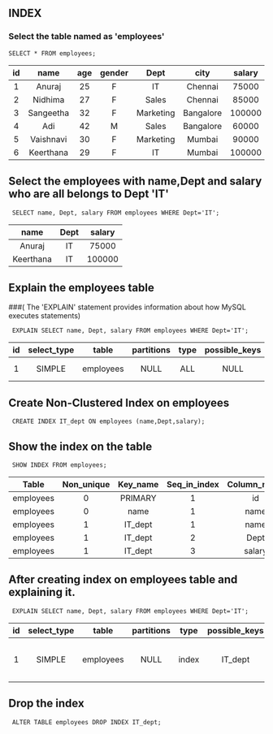 ## INDEX

### Select the table named as 'employees'

```
SELECT * FROM employees;
```


| id | name      | age | gender | Dept      | city      | salary |
|:--:|:---------:|:---:|:------:|:---------:|:---------:|:------:|
|  1 | Anuraj    |  25 | F      | IT        | Chennai   |  75000 |
|  2 | Nidhima   |  27 | F      | Sales     | Chennai   |  85000 |
|  3 | Sangeetha |  32 | F      | Marketing | Bangalore | 100000 |
|  4 | Adi       |  42 | M      | Sales     | Bangalore |  60000 |
|  5 | Vaishnavi |  30 | F      | Marketing | Mumbai    |  90000 |
|  6 | Keerthana |  29 | F      | IT        | Mumbai    | 100000 |


## Select the employees with name,Dept and salary who are all belongs to Dept 'IT'


```
 SELECT name, Dept, salary FROM employees WHERE Dept='IT';
```

| name      | Dept | salary |
|:---------:|:----:|:------:|
| Anuraj    | IT   |  75000 |
| Keerthana | IT   | 100000 |


## Explain the employees table 

###( The 'EXPLAIN' statement provides information about how MySQL executes statements)

```
 EXPLAIN SELECT name, Dept, salary FROM employees WHERE Dept='IT';
 ```
 
| id | select_type | table     | partitions | type | possible_keys | key  | key_len | ref  | rows | filtered | Extra       |
|:--:|:-----------:|:---------:|:----------:|:----:|:-------------:|:----:|:-------:|:----:|:----:|:--------:|:-----------:|
|  1 | SIMPLE      | employees | NULL       | ALL  | NULL          | NULL | NULL    | NULL |    6 |    16.67 | Using where |



## Create Non-Clustered Index on employees

```
 CREATE INDEX IT_dept ON employees (name,Dept,salary);
 ```
 
## Show the index on the table

```
 SHOW INDEX FROM employees;
```

| Table     | Non_unique | Key_name | Seq_in_index | Column_name | Collation | Cardinality | Sub_part | Packed | Null | Index_type | Comment | Index_comment | Visible | Expression |
|:---------:|:----------:|:--------:|:------------:|:-----------:|:---------:|:-----------:|:--------:|:------:|:----:|:----------:|:-------:|:-------------:|:-------:|:----------:|
| employees |          0 | PRIMARY  |            1 | id          | A         |           6 |     NULL |   NULL |      | BTREE      |         |               | YES     | NULL       |
| employees |          0 | name     |            1 | name        | A         |           6 |     NULL |   NULL |      | BTREE      |         |               | YES     | NULL       |
| employees |          1 | IT_dept  |            1 | name        | A         |           6 |     NULL |   NULL |      | BTREE      |         |               | YES     | NULL       |
| employees |          1 | IT_dept  |            2 | Dept        | A         |           6 |     NULL |   NULL | YES  | BTREE      |         |               | YES     | NULL       |
| employees |          1 | IT_dept  |            3 | salary      | A         |           6 |     NULL |   NULL |      | BTREE      |         |               | YES     | NULL       |



## After creating index on employees table and explaining it.

```
 EXPLAIN SELECT name, Dept, salary FROM employees WHERE Dept='IT';
 ```
 

| id | select_type | table     | partitions | type  | possible_keys | key     | key_len | ref  | rows | filtered | Extra                    |
|:--:|:-----------:|:---------:|:----------:|:-----:|:-------------:|:-------:|:-------:|:----:|:----:|:--------:|:------------------------:|
|  1 | SIMPLE      | employees | NULL       | index | IT_dept       | IT_dept | 249     | NULL |    6 |    16.67 | Using where; Using index |


## Drop the index
```
 ALTER TABLE employees DROP INDEX IT_dept;
 ```



